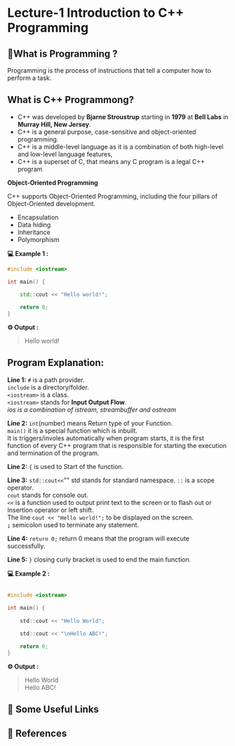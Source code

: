 
# Lecture-1 Introduction to C++ Programming

## 🤔What is Programming ?

Programming is the process of instructions that tell a computer how to perform a task.

## What is C++ Programmong?
* C++ was developed by **Bjarne Stroustrup** starting in **1979** at **Bell Labs** in **Murray Hill, New Jersey**.
* C++ is a general purpose, case-sensitive and object-oriented programming.
* C++ is a middle-level language as it is a combination of both high-level and low-level language features,
* C++ is a superset of C, that means any C program is a legal C++ program

**Object-Oriented Programming**

C++ supports Object-Oriented Programming, including the four pillars of Object-Oriented development.
* Encapsulation
* Data hiding
* Inheritance
* Polymorphism

**💻 Example 1 :**
```cpp
#include <iostream>

int main() {
  
    std::cout << "Hello world!";

    return 0;
}
```
**⚙️ Output :**
>Hello world!

## Program Explanation:

**Line 1:** `#` is a path provider.<br> `include` is a directory/folder.<br> `<iostream>` is a class. <br>`<iostream>` stands for **Input Output Flow**.<br>
*ios is a combination of istream, streambuffer and ostream*

**Line 2:** `int`(number) means Return type of your Function. <br>`main()` it is a special function which is inbuilt.<br> It is triggers/involes automatically when program starts, it is the first function of every C++ program that is responsible for starting the execution and termination of the program.

**Line 2:** `{` is used to Start of the function.

**Line 3:** `std::cout<<`"" std stands for standard namespace. `::` is a scope operator.<br> `cout` stands for console out.<br> `<<` is a function used to output print text to the screen or to flash out or Insertion operator or left shift.<br> The line `cout << "Hello world!";` to be displayed on the screen.<br>**`;`** semicolon used to terminate any statement.

**Line 4:** `return 0;` return 0 means that the program will execute successfully.

**Line 5:** `}` closing curly bracket is used to end the main function.

**💻 Example 2 :**
```c

#include <iostream>

int main() {
    
    std::cout << "Hello World";
    
    std::cout << "\nHello ABC!";

    return 0;
}
```
**⚙️ Output :**
>Hello World<br>
Hello ABC!


## 🔗 Some Useful Links

## 📖 References

